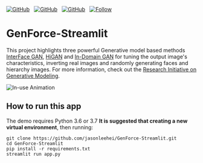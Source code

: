 [![GitHub](https://img.shields.io/github/stars/genforce/interfacegan?style=social&label=InterFaceGAN&maxAge=2592000)](https://github.com/genforce/interfacegan)&nbsp;&nbsp;
[![GitHub](https://img.shields.io/github/stars/genforce/idinvert?style=social&label=InDomainGAN(TensorFlow)&maxAge=2592000)](https://github.com/genforce/idinvert)&nbsp;&nbsp;
[![GitHub](https://img.shields.io/github/stars/genforce/higan?style=social&label=HiGAN&maxAge=2592000)](https://github.com/genforce/higan)&nbsp;&nbsp;
[![Follow](https://img.shields.io/twitter/follow/LeeCheungHei1?style=social)](https://www.twitter.com/LeeCheungHei1)

# GenForce-Streamlit
This project highlights three powerful Generative model based methods [InterFace GAN](https://genforce.github.io/interfacegan/), [HiGAN](https://genforce.github.io/higan/) and [In-Domain GAN](https://genforce.github.io/idinvert/) for tuning the output image's characteristics, inverting real images and randomly generating faces and hierarchy images. For more information, check out the [Research Initiative on Generative Modeling](https://genforce.github.io/). 

![In-use Animation](https://github.com/jasonleehei/GenForce-Streamlit/blob/main/demo-itf.gif?raw=true "In-use Animation")

## How to run this app
The demo requires Python 3.6 or 3.7 
**It is suggested that creating a new virtual environment**, then running:

```
git clone https://github.com/jasonleehei/GenForce-Streamlit.git
cd GenForce-Streamlit
pip install -r requirements.txt
streamlit run app.py
```